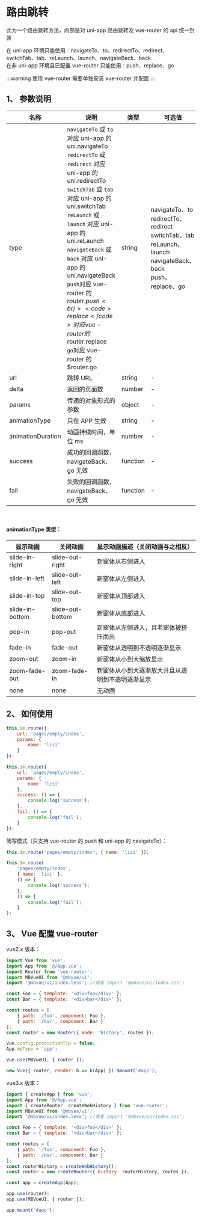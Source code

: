 # 路由跳转

此为一个路由跳转方法，内部是对 uni-app 路由跳转及 vue-router 的 api 统一封装<br/>

在 uni-app 环境只能使用：navigateTo、to、redirectTo、redirect、switchTab、tab、reLaunch、launch、navigateBack、back<br/>
在非 uni-app 环境且已配置 vue-router 只能使用：push、replace、go<br/>

:::warning
使用 vue-router 需要单独安装 vue-router 并配置
:::

## 1、 参数说明

| 名称              | 说明                                                                                                                                                                                                                                                                                                                                                                                                                                                                                                                                                                      | 类型     | 可选值                                                                                                                       | 默认值                                             |
| ----------------- | ------------------------------------------------------------------------------------------------------------------------------------------------------------------------------------------------------------------------------------------------------------------------------------------------------------------------------------------------------------------------------------------------------------------------------------------------------------------------------------------------------------------------------------------------------------------------- | -------- | ---------------------------------------------------------------------------------------------------------------------------- | -------------------------------------------------- |
| type              | <code>navigateTo</code> 或 <code>to</code> 对应 uni-app 的 uni.navigateTo<br/><code>redirectTo</code> 或 <code>redirect</code> 对应 uni-app 的 uni.redirectTo<br/><code>switchTab</code> 或 <code>tab</code> 对应 uni-app 的 uni.switchTab<br/><code>reLaunch</code> 或 <code>launch</code> 对应 uni-app 的 uni.reLaunch<br/><code>navigateBack</code> 或 <code>back</code> 对应 uni-app 的 uni.navigateBack<br/><code>push</code>对应 vue-router 的$router.push<br/><code>replace</code>对应vue-router的$router.replace<br/><code>go</code>对应 vue-router 的\$router.go | string   | navigateTo、to<br/>redirectTo、redirect<br/>switchTab、tab<br/>reLaunch、launch<br/>navigateBack、back<br/>push、replace、go | uni-app 默认：navigateTo<br/>vue-router 默认：push |
| url               | 跳转 URL                                                                                                                                                                                                                                                                                                                                                                                                                                                                                                                                                                  | string   | -                                                                                                                            | -                                                  |
| delta             | 返回的页面数                                                                                                                                                                                                                                                                                                                                                                                                                                                                                                                                                              | number   | -                                                                                                                            | 1                                                  |
| params            | 传递的对象形式的参数                                                                                                                                                                                                                                                                                                                                                                                                                                                                                                                                                      | object   | -                                                                                                                            | -                                                  |
| animationType     | 只在 APP 生效                                                                                                                                                                                                                                                                                                                                                                                                                                                                                                                                                             | string   | -                                                                                                                            | pop-in                                             |
| animationDuration | 动画持续时间，单位 ms                                                                                                                                                                                                                                                                                                                                                                                                                                                                                                                                                     | number   | -                                                                                                                            | 300                                                |
| success           | 成功的回调函数，navigateBack、go 无效                                                                                                                                                                                                                                                                                                                                                                                                                                                                                                                                     | function | -                                                                                                                            | -                                                  |
| fail              | 失败的回调函数，navigateBack、go 无效                                                                                                                                                                                                                                                                                                                                                                                                                                                                                                                                     | function | -                                                                                                                            | -                                                  |

<br/>

#### animationType 类型：

| 显示动画        | 关闭动画         | 显示动画描述（关闭动画与之相反）                 |
| --------------- | ---------------- | ------------------------------------------------ |
| slide-in-right  | slide-out-right  | 新窗体从右侧进入                                 |
| slide-in-left   | slide-out-left   | 新窗体从左侧进入                                 |
| slide-in-top    | slide-out-top    | 新窗体从顶部进入                                 |
| slide-in-bottom | slide-out-bottom | 新窗体从底部进入                                 |
| pop-in          | pop-out          | 新窗体从左侧进入，且老窗体被挤压而出             |
| fade-in         | fade-out         | 新窗体从透明到不透明逐渐显示                     |
| zoom-out        | zoom-in          | 新窗体从小到大缩放显示                           |
| zoom-fade-out   | zoom-fade-in     | 新窗体从小到大逐渐放大并且从透明到不透明逐渐显示 |
| none            | none             | 无动画                                           |

## 2、 如何使用

```js
this.$m.route({
    url: 'pages/empty/index',
    params: {
        name: 'lisi'
    }
});

this.$m.route({
    url: 'pages/empty/index',
    params: {
        name: 'lisi'
    },
    success: () => {
        console.log('success');
    },
    fail: () => {
        console.log('fail');
    }
});
```

简写模式（只支持 vue-router 的 push 和 uni-app 的 navigateTo）：

```js
this.$m.route('pages/empty/index', { name: 'lisi' });

this.$m.route(
    'pages/empty/index',
    { name: 'lisi' },
    () => {
        console.log('success');
    },
    () => {
        console.log('fail');
    }
);
```

## 3、 Vue 配置 vue-router

vue2.x 版本：

```js
import Vue from 'vue';
import App from '@/App.vue';
import Router from 'vue-router';
import MBVueUI from '@mbvue/ui';
import '@mbvue/ui/index.less'; //或者 import '@mbvue/ui/index.css';

const Foo = { template: '<div>foo</div>' };
const Bar = { template: '<div>bar</div>' };

const routes = [
    { path: '/foo', component: Foo },
    { path: '/bar', component: Bar }
];
const router = new Router({ mode: 'history', routes });

Vue.config.productionTip = false;
App.mpType = 'app';

Vue.use(MBVueUI, { router });

new Vue({ router, render: h => h(App) }).$mount('#app');
```

vue3.x 版本：

```js
import { createApp } from 'vue';
import App from '@/App.vue';
import { createRouter, createWebHistory } from 'vue-router';
import MBVueUI from '@mbvue/ui';
import '@mbvue/ui/index.less'; //或者 import '@mbvue/ui/index.css';

const Foo = { template: '<div>foo</div>' };
const Bar = { template: '<div>bar</div>' };

const routes = [
    { path: '/foo', component: Foo },
    { path: '/bar', component: Bar }
];
const routerHistory = createWebHistory();
const router = new createRouter({ history: routerHistory, routes });

const app = createApp(App);

app.use(router);
app.use(MBVueUI, { router });

app.mount('#app');
```
